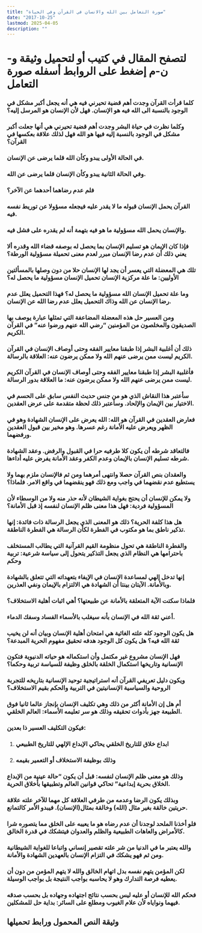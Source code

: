 ```yaml
---
title: "صورة التعامل بين الله والانسان في القرآن وفي الحياة"
date: "2017-10-25"
lastmod: 2025-04-05
description: ""
---
```

# **لتصفح المقال في كتيب أو لتحميل وثيقة و-ن-م إضغط على الروابط أسفله** **صورة التعامل**

### كلما قرأت القرآن وجدت أهم قضية تحيرني فيه هي أنه يجعل أكبر مشكل في الوجود بالنسبة الى الله فيه هو الإنسان. فهل لأن الإنسان هو المرسل إليه؟

### وكلما نظرت في حياة البشر وجدت أهم قضية تحيرني هي أنها جعلت أكبر مشكل في الوجود بالنسبة إليه فيها هو الله فهل لذلك علاقة بعكسها في القرآن؟

### في الحالة الأولى يبدو وكأن الله قلما يرضى عن الإنسان.

### وفي الحالة الثانية يبدو وكأن الإنسان قلما يرضى عن الله.

### فلم عدم رضاهما أحدهما عن الآخر؟

### القرآن يحمل الإنسان قبوله ما لا يقدر عليه فيجعله مسؤولا عن توريط نفسه فيه.

### والإنسان يحمل الله مسؤولية ما هو فيه بتهمة أنه لم يقدره على فشل فيه.

### فإذا كان الإيمان هو تسليم الإنسان بما يحصل له بوصفه قضاء الله وقدره ألا يعني ذلك أن عدم رضا الإنسان مبرر لعدم معنى تحميلة مسؤولية الورطة؟

### تلك هي المعضلة التي يعسر أن يجد لها الإنسان حلا من دون وصلها بالمسألتين الأوليين: ما علة مركزية الإنسان تحميل الإنسان مسؤولية ما يحصل له؟

### وما علة تحميل الإنسان الله مسؤولية ما يحصل له؟ فهذا التحميل يعلل عدم رضا الإنسان عن الله وذاك التحميل يعلل عدم رضا الله عن الإنسان.

### ومن العسير حل هذه المعضلة المضاعفة التي تمثلها عبارة يوصف بها الصديقون والمخلصون من المؤمنين “رضي الله عنهم ورضوا عنه” في القرآن الكريم.

### ذلك أن أغلبية البشر إذا طبقنا معايير الفقه وحتى أوصاف الإنسان في القرآن الكريم ليست ممن يرضى عنهم الله ولا ممكن يرضون عنه: العلاقة بالرسالة.

### فأغلبية البشر إذا طبقنا معايير الفقه وحتى أوصاف الإنسان في القرآن الكريم ليست ممن يرضى عنهم الله ولا ممكن يرضون عنه: ما العلاقة بدور الرسالة.

### سأعتبر هذا النقاش الذي هو من جنس حديث النفس سابق على الحسم في الاختيار بين الإيمان والإلحاد. وسأعتبر ذلك لحظة متقدمة على عرض العقدين.

### فعارض العقدين في القرآن هو الله: الله يعرض على الإنسان الشهادة وهو في الظهر ويعرض عليه الأمانة رغم عسرها. وهو مخير بين قبول العقدين ورفضهما.

### فالتعاقد شرطه أن يكون كلا طرفيه حرا في القبول والرفض. وعقد الشهادة شرطه تسليم الإنسان بالإيمان وعدم الكفر وعقد الأمانة يفرض عليه أداءها.

### والعقدان بنص القرآن حصلا وانتهى أمرهما ومن ثم فالإنسان ملزم بهما ولا يستطيع عدم نقضهما في واجب ومع ذلك فهو ينقضهما في واقع الامر. فلماذا؟

### ولا يمكن للإنسان أن يحتج بغواية الشيطان لأنه حذر منه ولا من الوسطاء لأن المسؤولية فردية: فهل هذا معنى ظلم الإنسان لنفسه إذ قبل الأمانة؟

### هل هذا كلفة الحرية؟ ذلك هو المعنى الذي يجعل الرسالة ذات فائدة: إنها تذكير ناطق بما هو مكتوب في الفطرة لكأن الرسالة هي الفطرة الناطقة.

### والفطرة الناطقة هي تحول منظومة القيم القرآنية التي يطالب المستخلف باحترامها هي النظام الذي يجعل التذكير يتحول إلى سياسة شرعية: تربية وحكم

### إنها تدخل إلهي لمساعدة الإنسان في الإيفاء بتعهداته التي تتعلق بالشهادة وبالأمانة. الآيتان بينتا أن الشهادة هي الالتزام بالإيمان ونفي العذرين.

### فلماذا سكتت الآية المتعلقة بالأمانة عن طبيعتها؟ أهي اثبات أهلية الاستخلاف؟

### أعني ثقة الله في الإنسان بأنه سيغلب بالأسماء الفساد وسفك الدماء.

### هل يكون الوجود كله علته الغائية هي امتحان أهلية الإنسان وبيان أنه لن يخيب ثقة الله فيه؟ هل يكون كل الوجود هدفه تحقيق مفهوم الحرية المبدعة؟

### فهل الإنسان مشروع غير مكتمل وأن استكماله هو حياته الدنيوية فتكون الإنسانية وتاريخها استكمال الخلقة بالخلق وظيفة للسياسة تربية وحكما؟

### ويكون دليل تعريفي القرآن أنه استراتيجية توحيد الإنسانية بتاريخه للتجربة الروحية والسياسية الإنسانيتين في التربية والحكم بقيم الاستخلاف؟

### أم هل إن الأمانة أكثر من ذلك وهي تكليف الإنسان بإنجاز عالما ثانيا فوق الطبيعة جهز بأدوات تحقيقه وذلك هو سر تعليمه الأسماء: العالم الخلقي.

### فيكون التكليف العسير ذا بعدين:

1. ### ابداع خلاق للتاريخ الخلقي يحاكي الإبداع الإلهي للتاريخ الطبيعي
2. ### وذلك بوظيفة الاستخلاف أو التعمير بقيمه

### وذلك هو معنى ظلم الإنسان لنفسه: قبل أن يكون “حالة عينية من الإبداع الخلاق بحرية إبداعية” تحاكي قوانين العالم وتطبيقها بأخلاق الحرية.

### وبذلك يكون الرضا وعدمه من طرفي العلاقة كل مهما للآخر علته علاقة حريتين خالقة بغير مثال (الله) وخالقة بمثال(الإنسان). فيبدو الأمر كالتمانع.

### فلو أخذنا الملحد لوجدنا أن عدم رضاه هو ما يعيبه على الخلق مما يتصوره شرا كالأمراض والعاهات الطبيعية والظلم والعدوان فيتشكك في قدرة الخالق.

### والله يعتبر ما في الدنيا من شر علته تقصير إنساني واتباعا للغواية الشيطانية ومن ثم فهو يشكك في التزام الإنسان بالعهدين الشهادة والأمانة.

### لكن المؤمن يتهم نفسه بدل اتهام الخالق والله لا يتهم المؤمن من دون أن يعطيه فرصة التدارك وهو لا يحاسبه بواجب النتيجة بل بواجب الوسيلة.

### فحكم الله للإنسان أو عليه ليس بحسب نتائج اجتهاده وجهاده بل بحسب صدقه فيهما ونواياه لأن علام الغيوب ومطلع على السائر: بداية حل للمشكلين.

## وثيقة النص المحمول ورابط تحميلها

###

